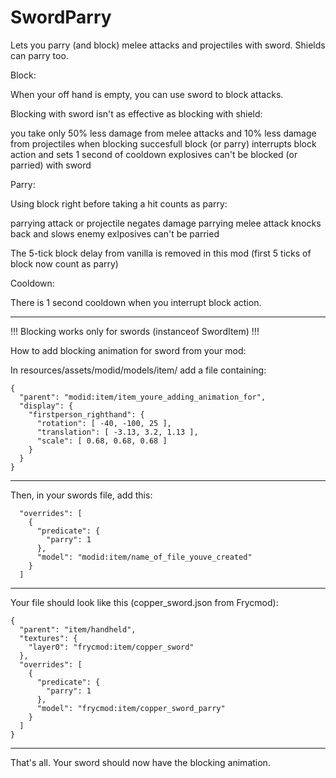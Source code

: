 # SwordParry
Lets you parry (and block) melee attacks and projectiles with sword.
Shields can parry too.

Block:

When your off hand is empty, you can use sword to block attacks.

Blocking with sword isn't as effective as blocking with shield:

you take only 50% less damage from melee attacks and 10% less damage from projectiles when blocking
succesfull block (or parry) interrupts block action and sets 1 second of cooldown
explosives can't be blocked (or parried) with sword
 

Parry:

Using block right before taking a hit counts as parry:

parrying attack or projectile negates damage
parrying melee attack knocks back and slows enemy
exlposives can't be parried
 

The 5-tick block delay from vanilla is removed in this mod (first 5 ticks of block now count as parry)

 

Cooldown:

There is 1 second cooldown when you interrupt block action.

------------------------------------------------------------------------------------------------------------

!!! Blocking works only for swords (instanceof SwordItem) !!!

How to add blocking animation for sword from your mod:

In resources/assets/modid/models/item/ add a file containing:
```
{
  "parent": "modid:item/item_youre_adding_animation_for",
  "display": {
    "firstperson_righthand": {
      "rotation": [ -40, -100, 25 ],
      "translation": [ -3.13, 3.2, 1.13 ],
      "scale": [ 0.68, 0.68, 0.68 ]
    }
  }
}
```
--------------------------------------------------------------
Then, in your swords file, add this:
```
  "overrides": [
    {
      "predicate": {
        "parry": 1
      },
      "model": "modid:item/name_of_file_youve_created"
    }
  ]
  ```
--------------------------------------------------------------
Your file should look like this (copper_sword.json from Frycmod):
```
{
  "parent": "item/handheld",
  "textures": {
    "layer0": "frycmod:item/copper_sword"
  },
  "overrides": [
    {
      "predicate": {
        "parry": 1
      },
      "model": "frycmod:item/copper_sword_parry"
    }
  ]
}
```
---------------------------------------------------------------
That's all. Your sword should now have the blocking animation.

